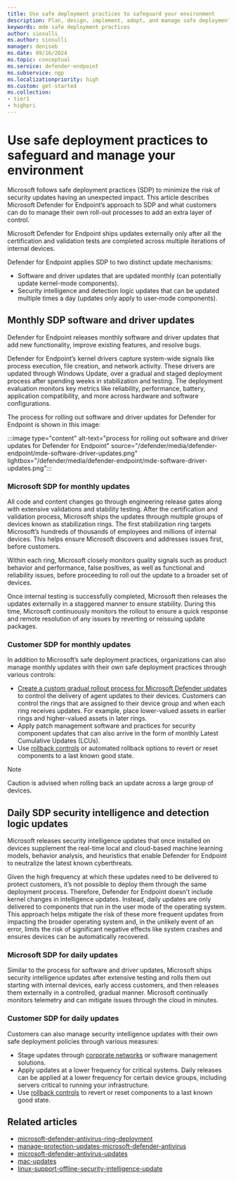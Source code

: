 ```yaml
---
title: Use safe deployment practices to safeguard your environment
description: Plan, design, implement, adopt, and manage safe deployment practices to safeguard and manage your environment
keywords: mde safe deployment practices
author: siosulli
ms.author: siosulli
manager: deniseb
ms.date: 09/16/2024
ms.topic: conceptual
ms.service: defender-endpoint
ms.subservice: ngp
ms.localizationpriority: high
ms.custom: get-started
ms.collection:
- tier1
- highpri
---
```


# Use safe deployment practices to safeguard and manage your environment

Microsoft follows safe deployment practices (SDP) to minimize the risk of security updates having an unexpected impact. This article describes Microsoft Defender for Endpoint’s approach to SDP and what customers can do to manage their own roll-out processes to add an extra layer of control.

Microsoft Defender for Endpoint ships updates externally only after all the certification and validation tests are completed across multiple iterations of internal devices. 

Defender for Endpoint applies SDP to two distinct update mechanisms:

- Software and driver updates that are updated monthly (can potentially update kernel-mode components).
- Security intelligence and detection logic updates that can be updated multiple times a day (updates only apply to user-mode components).

## Monthly SDP software and driver updates

Defender for Endpoint releases monthly software and driver updates that add new functionality, improve existing features, and resolve bugs. 

Defender for Endpoint’s kernel drivers capture system-wide signals like process execution, file creation, and network activity. These drivers are updated through Windows Update, over a gradual and staged deployment process after spending weeks in stabilization and testing. The deployment evaluation monitors key metrics like reliability, performance, battery, application compatibility, and more across hardware and software configurations. 

The process for rolling out software and driver updates for Defender for Endpoint is shown in this image:

:::image type="content" alt-text="process for rolling out software and driver updates for Defender for Endpoint" source="/defender/media/defender-endpoint/mde-software-driver-updates.png" lightbox="/defender/media/defender-endpoint/mde-software-driver-updates.png":::

### Microsoft SDP for monthly updates

All code and content changes go through engineering release gates along with extensive validations and stability testing. After the certification and validation process, Microsoft ships the updates through multiple groups of devices known as stabilization rings. The first stabilization ring targets Microsoft’s hundreds of thousands of employees and millions of internal devices. This helps ensure Microsoft discovers and addresses issues first, before customers.
 
Within each ring, Microsoft closely monitors quality signals such as product behavior and performance, false positives, as well as functional and reliability issues, before proceeding to roll out the update to a broader set of devices.
 
Once internal testing is successfully completed, Microsoft then releases the updates externally in a staggered manner to ensure stability. During this time, Microsoft continuously monitors the rollout to ensure a quick response and remote resolution of any issues by reverting or reissuing update packages.

### Customer SDP for monthly updates 

In addition to Microsoft’s safe deployment practices, organizations can also manage monthly updates with their own safe deployment practices through various controls:

- [Create a custom gradual rollout process for Microsoft Defender updates](configure-updates.md) to control the delivery of agent updates to their devices. Customers can control the rings that are assigned to their device group and when each ring receives updates. For example, place lower-valued assets in earlier rings and higher-valued assets in later rings.
- Apply patch management software and practices for security component updates that can also arrive in the form of monthly Latest Cumulative Updates (LCUs).
- Use [rollback controls](microsoft-defender-antivirus-updates.md#how-to-roll-back-an-update) or automated rollback options to revert or reset components to a last known good state. 

> [!NOTE]
> Caution is advised when rolling back an update across a large group of devices.

## Daily SDP security intelligence and detection logic updates

Microsoft releases security intelligence updates that once installed on devices supplement the real-time local and cloud-based machine learning models, behavior analysis, and heuristics that enable Defender for Endpoint to neutralize the latest known cyberthreats.

Given the high frequency at which these updates need to be delivered to protect customers, it’s not possible to deploy them through the same deployment process. Therefore, Defender for Endpoint doesn't include kernel changes in intelligence updates. Instead, daily updates are only delivered to components that run in the user mode of the operating system. This approach helps mitigate the risk of these more frequent updates from impacting the broader operating system and, in the unlikely event of an error, limits the risk of significant negative effects like system crashes and ensures devices can be automatically recovered.

### Microsoft SDP for daily updates 

Similar to the process for software and driver updates, Microsoft ships security intelligence updates after extensive testing and rolls them out starting with internal devices, early access customers, and then releases them externally in a controlled, gradual manner. Microsoft continually monitors telemetry and can mitigate issues through the cloud in minutes.

### Customer SDP for daily updates

Customers can also manage security intelligence updates with their own safe deployment policies through various measures:

- Stage updates through [corporate networks](microsoft-defender-antivirus-ring-deployment-group-policy-network-share.md#setting-up-the-pilot-environment) or software management solutions.
- Apply updates at a lower frequency for critical systems. Daily releases can be applied at a lower frequency for certain device groups, including servers critical to running your infrastructure.
- Use [rollback controls](microsoft-defender-antivirus-updates.md#how-to-roll-back-an-update) to revert or reset components to a last known good state.

## Related articles

- [microsoft-defender-antivirus-ring-deployment](microsoft-defender-antivirus-ring-deployment.md)
- [manage-protection-updates-microsoft-defender-antivirus](manage-protection-updates-microsoft-defender-antivirus.md)
- [microsoft-defender-antivirus-updates](microsoft-defender-antivirus-updates.md)
- [mac-updates](mac-updates.md)
- [linux-support-offline-security-intelligence-update](linux-support-offline-security-intelligence-update.md)
